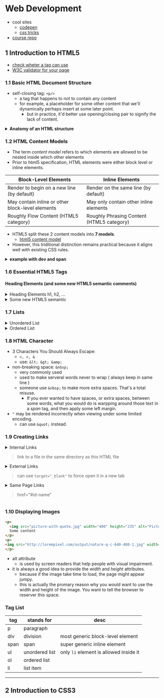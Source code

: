 # Web Development

- cool sites
    - [codepen](https://codepen.io/)
    - [css tricks](https://css-tricks.com/)
- [course repo](https://github.com/jhu-ep-coursera/fullstack-course4)


## 1 Introduction to HTML5

- [check wheter a tag can use](https://caniuse.com/)
- [W3C validator for your page](https://validator.w3.org/)

### 1.1 Basic HTML Document Structure

- self-closing tag: `<p/>`
    - a tag that happens to not to contain any content
    - for example, a placeholder for some other content that we'll dynamically perhaps insert at some later point.
        - but in practice, it'd better use opening/closing pair to signify the lack of content.

<details>
<summary>
<b>Anatomy of an HTML structure</b>
</summary>

```html
<!DOCTYPE html>
<html lang="en">
<head>
    <meta charset="UTF-8">
    <title></title>
</head>
<body>
</body>
</html>
```
- Attributes
    - `charset` : attribute name
    - `"UTF-8"`: attribute value
- doctype declaration
    - `<!DOCTYPE html>`
    - to distinguish between noncompliant and compliant pages
        - noncompliant pages were rendered in what's called the quirks mode
        - compliant pages were rendered in what's called the standards mode
    - if your pages miss doctype declaration, that will signal to the browser that if should treat your pages as one not following HTML standard. Things would be a bit messed up.
    - So to make a long story short always use the simple HTML5 declaration.
- Head
    - contains items that describe the main content of the page.
    - things like 
        - what character coding should the browser use for the main content.
        - authors description
        - page title
        - whatever other external resources are needed to render the page properly.

</details>



### 1.2 HTML Content Models

- The term *content model* refers to which elements are allowed to be nested inside which other elements
- Prior to html5 specification, HTML elements were either block level or inline elements.

Block-Level Elements | Inline Elements
--- | ---
Render to begin on a new line (by default) |Render on the same line (by default)
May contain inline or other block-level elements |May only contain other inline elements
Roughly Flow Content (HTML5 category) |Roughly Phrasing Content (HTML5 category)


- HTML5 split these 2 content models into **7 models**.
    - [html5 content model](https://www.w3.org/TR/2011/WD-html5-author-20110809/content-models.html#kinds-of-content)
- However, this triditional distinction remains practical because it aligns well with existing CSS rules.

<details>
<summary>
<b>example with dev and span</b>
</summary>

```html
<!doctype html>
<html>
<head>
  <meta charset="utf-8">
  <title>div and span elements</title>
</head>
<body>
  <div>*** DIV 1: Some content here ***</div>
  <div>*** DIV 2: Following right after div 1 ***</div>
  <span>*** SPAN 1: Following right after div 2 ***</span>
  <div>
    *** DIV 3: Following right after span 1 
    <span>*** SPAN 2: INSIDE div 3 ***</span>
    Continue content of div 3 ***
  </div>
</body>
</html>
```

- even though span1 is an inline element, since div2 requires that it be on its own line, it pushes the next inline element to it's own line as well.
- this is exactly what happens with div3. even though span is an inline element, technically speaking the tags shouldn't go anywhere but right behind span1. But since div3 is a block level element, it requires it's own line so it's get pushed to the next line to be by itself.

</details>



### 1.6 Essential HTML5 Tags

#### Heading Elements (and some new HTML5 semantic comments)

<details>
<summary>
Heading Elements h1, h2, ...
</summary>

```html
<body>
  <h1>This is the Main Heading</h1>
  <h2>Subheading 2</h2>
  <h3>Subheading 3</h3>
  <h4>Subheading 4</h4>
  <h5>Subheading 5</h5>
  <h6>Subheading 6</h6>
</body>
```

- Couple of important points to understand about these elements
    - first, even though their default rendering in the browser appears to give them visual distinction, these should not be used for styling.
        - these elements are only meant to convey structure of your HTML page, nothing more.
        - With CSS,  any regular development can be styled to look like any one of these heading tags.  So, why not just use a `div` ?  Because if we did, we would lose the meaning of what a heading is.
    - second, something that's marked `h1` is obviously the most important and generalized description of the content of this page.

</details>



<details>
<summary>
Some new HTML5 semantic
</summary>

```html
<!doctype html>
<html>
<head>
  <meta charset="utf-8">
  <title>Heading Elements</title>
</head>
<body>
  <header>
    header element - Some header information goes here. Usually consists of company logo, some tag line, etc. Sometimes, navigation is contained in the header as well.
    <nav>nav (short for navigation) element - Usually contains links to different parts of the web site.</nav>
  </header>
  <h1>Main Heading of the Page (hard not to have it)</h1>
  <section>
    Section 1
    <article>Article 1</article>
    <article>Article 2</article>
    <article>Article 3</article>
  </section>
  <section>
    Section 2
    <article>Article 4</article>
    <article>Article 5</article>
    <article>Article 6</article>
    <div>Regular DIV element</div>
  </section>
  <aside>
    ASIDE - Some information that relates to the main topic, i.e., related posts.
  </aside>

  <footer>
    JHU Copyright 2015
  </footer>
</body>
</html>
```

- header tag
    - header information about the page
    - usually consists of company logo, some tagline, navigation.
- nav tag
    - navigation
- section / article
    - no hard rule about them
- aside tag
    - something related to the main content of the page.
- footer tag

</details>

### 1.7 Lists

<details>
<summary>
Unordered List
</summary>

```html
<!DOCTYPE html>
<html>
<head>
  <meta charset="utf-8">
  <title>Unordered Lists</title>
</head>
<body>
  <h1>Unordered list</h1>
  <div>
    
    My typical dinner shopping list:
    <ul>
      <li>Milk</li>
      <li>Donuts</li>
      <li>Cookies
        <ul>
          <li>Chocolate</li>
          <li>Sugar</li>
          <li>Peanut Butter</li>
        </ul>
      </li>
      <li>Pepto Bismol</li>
    </ul>
  </div>
</body>
</html>
```

</details>


<details>
<summary>
Ordered List
</summary>

```html
<!DOCTYPE html>
<html>
<head>
  <meta charset="utf-8">
  <title>Ordered Lists</title>
</head>
<body>
  <h1>Ordered list</h1>
  <div>
    Oreo cookie eating procedure:
    <ol>
      <li>Open box</li>
      <li>Take out cookie</li>
      <li>Make a Double Oreo
        <ol>
          <li>Peel off the top part</li>
          <li>Place another cookie in the middle</li>
          <li>Put back the top part</li>
        </ol>
      </li>
      <li>Enjoy!</li>
    </ol>
  </div>
</body>
</html>
```

</details>


### 1.8 HTML Character

- 3 Characters You Should Always Escape: 
    - `<, >, &`
    - use: `&lt; &gt; &amp;`
- non-breaking space: `&nbsp;`
    - very commonly used
    - used to make serveral words never to wrap ( always keep in same line )
    - someone use `&nbsp;` to make more extra spaces. That's a total misuse.
        - If you ever wanted to have spaces, or extra spaces, between some words, what you would do is warpping around those text in a *span* tag, and then apply some left margin.
- `"` may be rendered incorrectly when viewing under some limited encoding.
    - can use `&quot;` instead.


### 1.9 Creating Links

<details>
<summary>
Internal Links

> link to a file in the same directory as this HTML file

</summary>

```html
<body>
  <h1>Internal Links</h1>
  <section>
    We can link to a file in the same directory as this HTML file like this:
    <a href="same-directory.html" title="same dir link">Linking to a file in the same directory</a>

    <a href="same-directory.html" title="same dir link">
      <div> DIV Linking to a file in the same directory</div>
    </a>
  </section>
</body>
```

- Notice: the *a* tag is both a Flow content and a Phrasing content.
    - Allow us to take the *a* tag and surround a *div* tag inside it. 
    - The authors of the HTML5 specificatior realized that there are a lot of times where you would like to be able to click on a whole region, e.g. a logo or some sort of a company name in the top left corner for example.
        - Prior to HTML5, people had to use all kinds of tricks in order to achieve that effect because *a* tag was only an inline tag.

</details>


<details>
<summary>
External Links

> can use `target="_blank"` to force open it in a new tab
</summary>

```html
<body>
  <h1 id="top">External Links</h1>
  <section>
    <p>
      Let's link to a Facebook Fan page I created for this course!
      <!-- link to Facebook page WITH TARGET-->
      <a href="http://www.facebook.com/CourseraWebDev" 
      target="_blank" title="Like Our Page!">Course Facebook Page</a>
    </p>
  </section>
</body>
```

</details>


<details>
<summary>
Same Page Links

> href="#id-name"
</summary>

```html
<body>
  <h1 id="top">Links to Sections of The Same Page</h1>
  <section>
    <ul>
      <!-- Link to every section in the page -->
      <li><a href="#section1">#section1</a></li>
      <li><a href="#section2">#section2</a></li>
      <li><a href="#section3">#section3</a></li>
      <li><a href="#section4">#section4</a></li>
      <li><a href="#section5">#section5</a></li>
      <li><a href="#section6">#section6</a></li>
    </ul>

  </section>

  <section id="section1">
    <h3>(#section1) Section 1</h3>
    <p>Section 1 Content</p>
  </section>

  <section id="section2">
    <h3>(#section2) Section 2</h3>
    <p> Section 2 content</p>
  </section>
  <section id="section3">
    <h3>(#section3) Section 3</h3>
    <p>Section 3 content</p>
  </section>
  <section id="section4">
    <h2>(#section4) Section 4</h2>
    <p>Section 4 content</p>
  </section>
  <section id="section5">
    <h2>(#section5) Section 5</h2>
    <p>Section 5 content</p>
  </section>
  <div>
    <h2><a name="section6">(#section6) Section 6</a></h2>
    <p>
      Back to top: <a href="#top">Back to Top</a>
    </p>
  </div>
</body>
```

- You can identify a section a couple of different ways.
    - you can have in any tag that has an *id* with that section name
    - another way is to create a anchor tag with a *name* attribute 
        - similar to *id*

</details>

### 1.10 Displaying Images

```html
<p>
  <img src="picture-with-quote.jpg" width="400" height="235" alt="Picture with a quote"> 
  Some content
</p>
<p>
<img src="http://lorempixel.com/output/nature-q-c-640-480-1.jpg" width="640" height="480">
</p>
```

- alt attribute
    - is used by screen readers that help people with visual impairment.
- it is always a good idea to provide the *width* and *height* attributes.
    - because if the image take time to load, the page might appear jumpy.
    - this is actually the promary reason why you would want to use the width and height of the image. You want to tell the browser to reserver this space.

### Tag List

tag | stands for | desc
--- | --- | ---
p | paragraph | 
div | division | most generic block-level element
span | span |  super generic inline element
ul | unordered list | only `li` element is allowed inside it
ol | ordered list 
li | list item


---

## 2 Introduction to CSS3


